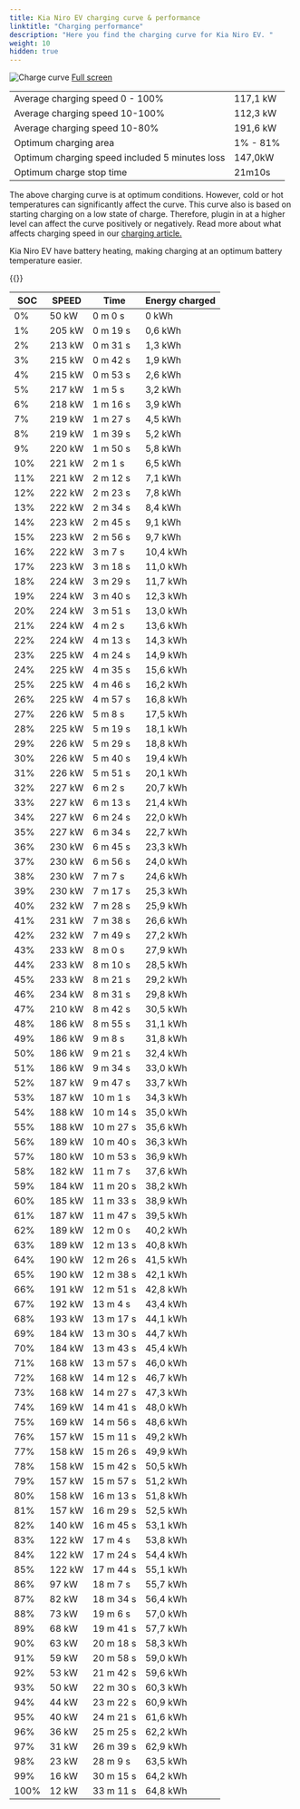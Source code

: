 ```yaml
---
title: Kia Niro EV charging curve & performance
linktitle: "Charging performance"
description: "Here you find the charging curve for Kia Niro EV. "
weight: 10
hidden: true
---
```

<!-- markdownlint-disable MD033 -->
<object class="img-fluid" type="image/svg+xml" data="../modelnavigation.svg"></object>
<img src="../chargingcurve.svg" alt="Charge curve" class="img-fluid">
[Full screen](../chargingcurve.svg)

<table class="table">
<tbody>
<tr>
<td>Average charging speed 0 - 100% </td><td>117,1 kW</td>
</tr>
<tr>
<td>Average charging speed 10-100% </td><td>112,3 kW</td>
</tr>
<tr>
<td>Average charging speed 10-80% </td><td>191,6 kW</td>
</tr>
<tr>
<td>Optimum charging area</td><td>1% - 81%</td>
</tr>
<tr>
</tr>
<td>Optimum charging speed included 5 minutes loss</td><td>147,0kW</td>
<tr>
<td>Optimum charge stop time </td><td>21m10s</td>
</tr>
</tbody>
</table>


The above charging curve is at optimum conditions. However, cold or hot temperatures can significantly affect the curve. This curve also is based on starting charging on a low state of charge. Therefore, plugin in at a higher level can affect the curve positively or negatively. Read more about what affects charging speed in our [charging article.](../../../../../technology/battery/charging/) 


Kia Niro EV have battery heating, making charging at an optimum battery temperature easier. 


{{<evkxdisplayaddarticle />}}
<table class="table">
<thead>
<tr><th>SOC</th><th>SPEED</th><th>Time</th><th>Energy charged</th></tr>
</thead>
<tbody>
<tr>
<td>0%</td><td>50 kW</td><td> 0 m 0 s </td><td>0 kWh </td>
</tr>
<tr>
<td>1%</td><td>205 kW</td><td> 0 m 19 s </td><td>0,6 kWh </td>
</tr>
<tr>
<td>2%</td><td>213 kW</td><td> 0 m 31 s </td><td>1,3 kWh </td>
</tr>
<tr>
<td>3%</td><td>215 kW</td><td> 0 m 42 s </td><td>1,9 kWh </td>
</tr>
<tr>
<td>4%</td><td>215 kW</td><td> 0 m 53 s </td><td>2,6 kWh </td>
</tr>
<tr>
<td>5%</td><td>217 kW</td><td> 1 m 5 s </td><td>3,2 kWh </td>
</tr>
<tr>
<td>6%</td><td>218 kW</td><td> 1 m 16 s </td><td>3,9 kWh </td>
</tr>
<tr>
<td>7%</td><td>219 kW</td><td> 1 m 27 s </td><td>4,5 kWh </td>
</tr>
<tr>
<td>8%</td><td>219 kW</td><td> 1 m 39 s </td><td>5,2 kWh </td>
</tr>
<tr>
<td>9%</td><td>220 kW</td><td> 1 m 50 s </td><td>5,8 kWh </td>
</tr>
<tr>
<td>10%</td><td>221 kW</td><td> 2 m 1 s </td><td>6,5 kWh </td>
</tr>
<tr>
<td>11%</td><td>221 kW</td><td> 2 m 12 s </td><td>7,1 kWh </td>
</tr>
<tr>
<td>12%</td><td>222 kW</td><td> 2 m 23 s </td><td>7,8 kWh </td>
</tr>
<tr>
<td>13%</td><td>222 kW</td><td> 2 m 34 s </td><td>8,4 kWh </td>
</tr>
<tr>
<td>14%</td><td>223 kW</td><td> 2 m 45 s </td><td>9,1 kWh </td>
</tr>
<tr>
<td>15%</td><td>223 kW</td><td> 2 m 56 s </td><td>9,7 kWh </td>
</tr>
<tr>
<td>16%</td><td>222 kW</td><td> 3 m 7 s </td><td>10,4 kWh </td>
</tr>
<tr>
<td>17%</td><td>223 kW</td><td> 3 m 18 s </td><td>11,0 kWh </td>
</tr>
<tr>
<td>18%</td><td>224 kW</td><td> 3 m 29 s </td><td>11,7 kWh </td>
</tr>
<tr>
<td>19%</td><td>224 kW</td><td> 3 m 40 s </td><td>12,3 kWh </td>
</tr>
<tr>
<td>20%</td><td>224 kW</td><td> 3 m 51 s </td><td>13,0 kWh </td>
</tr>
<tr>
<td>21%</td><td>224 kW</td><td> 4 m 2 s </td><td>13,6 kWh </td>
</tr>
<tr>
<td>22%</td><td>224 kW</td><td> 4 m 13 s </td><td>14,3 kWh </td>
</tr>
<tr>
<td>23%</td><td>225 kW</td><td> 4 m 24 s </td><td>14,9 kWh </td>
</tr>
<tr>
<td>24%</td><td>225 kW</td><td> 4 m 35 s </td><td>15,6 kWh </td>
</tr>
<tr>
<td>25%</td><td>225 kW</td><td> 4 m 46 s </td><td>16,2 kWh </td>
</tr>
<tr>
<td>26%</td><td>225 kW</td><td> 4 m 57 s </td><td>16,8 kWh </td>
</tr>
<tr>
<td>27%</td><td>226 kW</td><td> 5 m 8 s </td><td>17,5 kWh </td>
</tr>
<tr>
<td>28%</td><td>225 kW</td><td> 5 m 19 s </td><td>18,1 kWh </td>
</tr>
<tr>
<td>29%</td><td>226 kW</td><td> 5 m 29 s </td><td>18,8 kWh </td>
</tr>
<tr>
<td>30%</td><td>226 kW</td><td> 5 m 40 s </td><td>19,4 kWh </td>
</tr>
<tr>
<td>31%</td><td>226 kW</td><td> 5 m 51 s </td><td>20,1 kWh </td>
</tr>
<tr>
<td>32%</td><td>227 kW</td><td> 6 m 2 s </td><td>20,7 kWh </td>
</tr>
<tr>
<td>33%</td><td>227 kW</td><td> 6 m 13 s </td><td>21,4 kWh </td>
</tr>
<tr>
<td>34%</td><td>227 kW</td><td> 6 m 24 s </td><td>22,0 kWh </td>
</tr>
<tr>
<td>35%</td><td>227 kW</td><td> 6 m 34 s </td><td>22,7 kWh </td>
</tr>
<tr>
<td>36%</td><td>230 kW</td><td> 6 m 45 s </td><td>23,3 kWh </td>
</tr>
<tr>
<td>37%</td><td>230 kW</td><td> 6 m 56 s </td><td>24,0 kWh </td>
</tr>
<tr>
<td>38%</td><td>230 kW</td><td> 7 m 7 s </td><td>24,6 kWh </td>
</tr>
<tr>
<td>39%</td><td>230 kW</td><td> 7 m 17 s </td><td>25,3 kWh </td>
</tr>
<tr>
<td>40%</td><td>232 kW</td><td> 7 m 28 s </td><td>25,9 kWh </td>
</tr>
<tr>
<td>41%</td><td>231 kW</td><td> 7 m 38 s </td><td>26,6 kWh </td>
</tr>
<tr>
<td>42%</td><td>232 kW</td><td> 7 m 49 s </td><td>27,2 kWh </td>
</tr>
<tr>
<td>43%</td><td>233 kW</td><td> 8 m 0 s </td><td>27,9 kWh </td>
</tr>
<tr>
<td>44%</td><td>233 kW</td><td> 8 m 10 s </td><td>28,5 kWh </td>
</tr>
<tr>
<td>45%</td><td>233 kW</td><td> 8 m 21 s </td><td>29,2 kWh </td>
</tr>
<tr>
<td>46%</td><td>234 kW</td><td> 8 m 31 s </td><td>29,8 kWh </td>
</tr>
<tr>
<td>47%</td><td>210 kW</td><td> 8 m 42 s </td><td>30,5 kWh </td>
</tr>
<tr>
<td>48%</td><td>186 kW</td><td> 8 m 55 s </td><td>31,1 kWh </td>
</tr>
<tr>
<td>49%</td><td>186 kW</td><td> 9 m 8 s </td><td>31,8 kWh </td>
</tr>
<tr>
<td>50%</td><td>186 kW</td><td> 9 m 21 s </td><td>32,4 kWh </td>
</tr>
<tr>
<td>51%</td><td>186 kW</td><td> 9 m 34 s </td><td>33,0 kWh </td>
</tr>
<tr>
<td>52%</td><td>187 kW</td><td> 9 m 47 s </td><td>33,7 kWh </td>
</tr>
<tr>
<td>53%</td><td>187 kW</td><td> 10 m 1 s </td><td>34,3 kWh </td>
</tr>
<tr>
<td>54%</td><td>188 kW</td><td> 10 m 14 s </td><td>35,0 kWh </td>
</tr>
<tr>
<td>55%</td><td>188 kW</td><td> 10 m 27 s </td><td>35,6 kWh </td>
</tr>
<tr>
<td>56%</td><td>189 kW</td><td> 10 m 40 s </td><td>36,3 kWh </td>
</tr>
<tr>
<td>57%</td><td>180 kW</td><td> 10 m 53 s </td><td>36,9 kWh </td>
</tr>
<tr>
<td>58%</td><td>182 kW</td><td> 11 m 7 s </td><td>37,6 kWh </td>
</tr>
<tr>
<td>59%</td><td>184 kW</td><td> 11 m 20 s </td><td>38,2 kWh </td>
</tr>
<tr>
<td>60%</td><td>185 kW</td><td> 11 m 33 s </td><td>38,9 kWh </td>
</tr>
<tr>
<td>61%</td><td>187 kW</td><td> 11 m 47 s </td><td>39,5 kWh </td>
</tr>
<tr>
<td>62%</td><td>189 kW</td><td> 12 m 0 s </td><td>40,2 kWh </td>
</tr>
<tr>
<td>63%</td><td>189 kW</td><td> 12 m 13 s </td><td>40,8 kWh </td>
</tr>
<tr>
<td>64%</td><td>190 kW</td><td> 12 m 26 s </td><td>41,5 kWh </td>
</tr>
<tr>
<td>65%</td><td>190 kW</td><td> 12 m 38 s </td><td>42,1 kWh </td>
</tr>
<tr>
<td>66%</td><td>191 kW</td><td> 12 m 51 s </td><td>42,8 kWh </td>
</tr>
<tr>
<td>67%</td><td>192 kW</td><td> 13 m 4 s </td><td>43,4 kWh </td>
</tr>
<tr>
<td>68%</td><td>193 kW</td><td> 13 m 17 s </td><td>44,1 kWh </td>
</tr>
<tr>
<td>69%</td><td>184 kW</td><td> 13 m 30 s </td><td>44,7 kWh </td>
</tr>
<tr>
<td>70%</td><td>184 kW</td><td> 13 m 43 s </td><td>45,4 kWh </td>
</tr>
<tr>
<td>71%</td><td>168 kW</td><td> 13 m 57 s </td><td>46,0 kWh </td>
</tr>
<tr>
<td>72%</td><td>168 kW</td><td> 14 m 12 s </td><td>46,7 kWh </td>
</tr>
<tr>
<td>73%</td><td>168 kW</td><td> 14 m 27 s </td><td>47,3 kWh </td>
</tr>
<tr>
<td>74%</td><td>169 kW</td><td> 14 m 41 s </td><td>48,0 kWh </td>
</tr>
<tr>
<td>75%</td><td>169 kW</td><td> 14 m 56 s </td><td>48,6 kWh </td>
</tr>
<tr>
<td>76%</td><td>157 kW</td><td> 15 m 11 s </td><td>49,2 kWh </td>
</tr>
<tr>
<td>77%</td><td>158 kW</td><td> 15 m 26 s </td><td>49,9 kWh </td>
</tr>
<tr>
<td>78%</td><td>158 kW</td><td> 15 m 42 s </td><td>50,5 kWh </td>
</tr>
<tr>
<td>79%</td><td>157 kW</td><td> 15 m 57 s </td><td>51,2 kWh </td>
</tr>
<tr>
<td>80%</td><td>158 kW</td><td> 16 m 13 s </td><td>51,8 kWh </td>
</tr>
<tr>
<td>81%</td><td>157 kW</td><td> 16 m 29 s </td><td>52,5 kWh </td>
</tr>
<tr>
<td>82%</td><td>140 kW</td><td> 16 m 45 s </td><td>53,1 kWh </td>
</tr>
<tr>
<td>83%</td><td>122 kW</td><td> 17 m 4 s </td><td>53,8 kWh </td>
</tr>
<tr>
<td>84%</td><td>122 kW</td><td> 17 m 24 s </td><td>54,4 kWh </td>
</tr>
<tr>
<td>85%</td><td>122 kW</td><td> 17 m 44 s </td><td>55,1 kWh </td>
</tr>
<tr>
<td>86%</td><td>97 kW</td><td> 18 m 7 s </td><td>55,7 kWh </td>
</tr>
<tr>
<td>87%</td><td>82 kW</td><td> 18 m 34 s </td><td>56,4 kWh </td>
</tr>
<tr>
<td>88%</td><td>73 kW</td><td> 19 m 6 s </td><td>57,0 kWh </td>
</tr>
<tr>
<td>89%</td><td>68 kW</td><td> 19 m 41 s </td><td>57,7 kWh </td>
</tr>
<tr>
<td>90%</td><td>63 kW</td><td> 20 m 18 s </td><td>58,3 kWh </td>
</tr>
<tr>
<td>91%</td><td>59 kW</td><td> 20 m 58 s </td><td>59,0 kWh </td>
</tr>
<tr>
<td>92%</td><td>53 kW</td><td> 21 m 42 s </td><td>59,6 kWh </td>
</tr>
<tr>
<td>93%</td><td>50 kW</td><td> 22 m 30 s </td><td>60,3 kWh </td>
</tr>
<tr>
<td>94%</td><td>44 kW</td><td> 23 m 22 s </td><td>60,9 kWh </td>
</tr>
<tr>
<td>95%</td><td>40 kW</td><td> 24 m 21 s </td><td>61,6 kWh </td>
</tr>
<tr>
<td>96%</td><td>36 kW</td><td> 25 m 25 s </td><td>62,2 kWh </td>
</tr>
<tr>
<td>97%</td><td>31 kW</td><td> 26 m 39 s </td><td>62,9 kWh </td>
</tr>
<tr>
<td>98%</td><td>23 kW</td><td> 28 m 9 s </td><td>63,5 kWh </td>
</tr>
<tr>
<td>99%</td><td>16 kW</td><td> 30 m 15 s </td><td>64,2 kWh </td>
</tr>
<tr>
<td>100%</td><td>12 kW</td><td> 33 m 11 s </td><td>64,8 kWh </td>
</tr>
</tbody>
</table>
